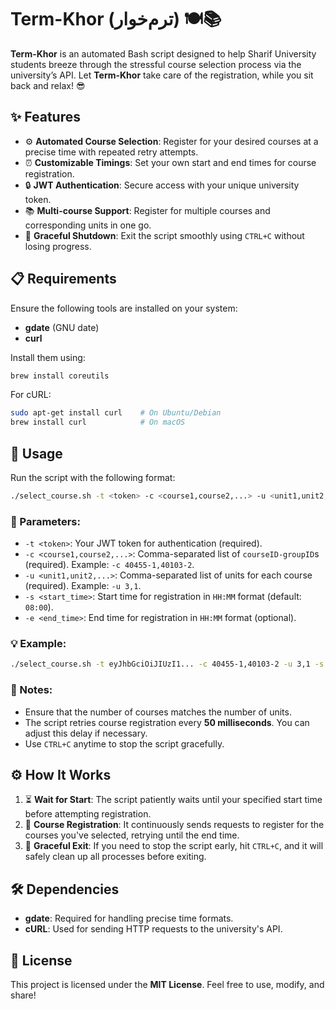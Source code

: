 # Term-Khor (ترم‌خوار) 🍽️📚

**Term-Khor** is an automated Bash script designed to help Sharif University students breeze through the stressful course selection process via the university’s API. Let **Term-Khor** take care of the registration, while you sit back and relax! 😎

## ✨ Features

- ⚙️ **Automated Course Selection**: Register for your desired courses at a precise time with repeated retry attempts.
- ⏰ **Customizable Timings**: Set your own start and end times for course registration.
- 🔒 **JWT Authentication**: Secure access with your unique university token.
- 📚 **Multi-course Support**: Register for multiple courses and corresponding units in one go.
- 🛑 **Graceful Shutdown**: Exit the script smoothly using `CTRL+C` without losing progress.

## 📋 Requirements

Ensure the following tools are installed on your system:
- **gdate** (GNU date)
- **curl**

Install them using:
```bash
brew install coreutils
```
For cURL:
```bash
sudo apt-get install curl    # On Ubuntu/Debian
brew install curl            # On macOS
```

## 🚀 Usage

Run the script with the following format:

```bash
./select_course.sh -t <token> -c <course1,course2,...> -u <unit1,unit2,...> [-s <start_time>] [-e <end_time>]
```

### 🔑 Parameters:
- `-t <token>`: Your JWT token for authentication (required).
- `-c <course1,course2,...>`: Comma-separated list of `courseID-groupID`s (required). Example: `-c 40455-1,40103-2`.
- `-u <unit1,unit2,...>`: Comma-separated list of units for each course (required). Example: `-u 3,1`.
- `-s <start_time>`: Start time for registration in `HH:MM` format (default: `08:00`).
- `-e <end_time>`: End time for registration in `HH:MM` format (optional).

### 💡 Example:

```bash
./select_course.sh -t eyJhbGciOiJIUzI1... -c 40455-1,40103-2 -u 3,1 -s 08:00 -e 10:00
```

### 📌 Notes:
- Ensure that the number of courses matches the number of units.
- The script retries course registration every **50 milliseconds**. You can adjust this delay if necessary.
- Use `CTRL+C` anytime to stop the script gracefully.

## ⚙️ How It Works

1. ⏳ **Wait for Start**: The script patiently waits until your specified start time before attempting registration.
2. 📜 **Course Registration**: It continuously sends requests to register for the courses you've selected, retrying until the end time.
3. 🔧 **Graceful Exit**: If you need to stop the script early, hit `CTRL+C`, and it will safely clean up all processes before exiting.

## 🛠️ Dependencies

- **gdate**: Required for handling precise time formats.
- **cURL**: Used for sending HTTP requests to the university's API.

## 📄 License

This project is licensed under the **MIT License**. Feel free to use, modify, and share!
